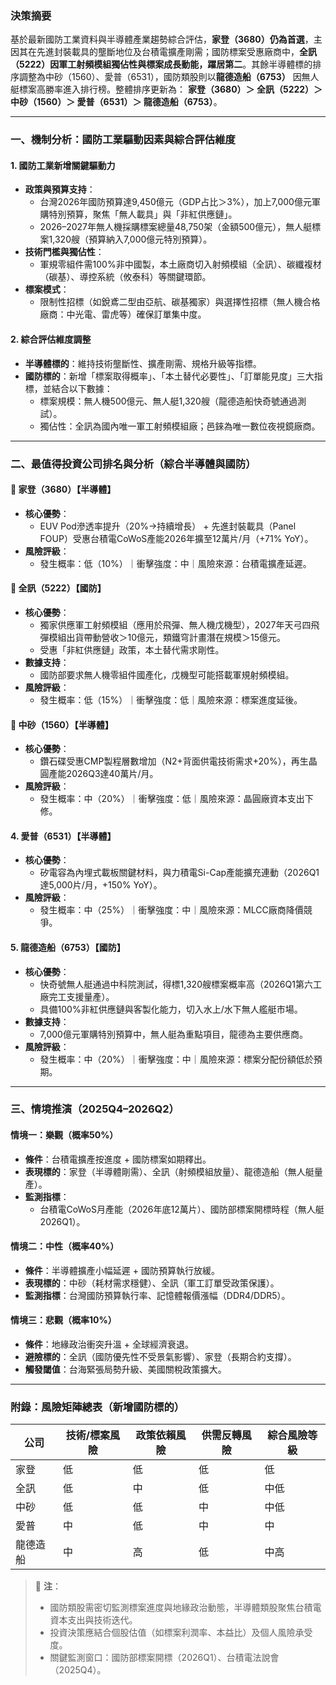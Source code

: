 ### 決策摘要

基於最新國防工業資料與半導體產業趨勢綜合評估，**家登（3680）仍為首選**，主因其在先進封裝載具的壟斷地位及台積電擴產剛需；國防標案受惠廠商中，**全訊（5222）因軍工射頻模組獨佔性與標案成長動能，躍居第二**。其餘半導體標的排序調整為中砂（1560）、愛普（6531），國防類股則以**龍德造船（6753）** 因無人艇標案高勝率進入排行榜。整體排序更新為：
**家登（3680）＞ 全訊（5222）＞ 中砂（1560）＞ 愛普（6531）＞ 龍德造船（6753）**。

---

### 一、機制分析：國防工業驅動因素與綜合評估維度

#### 1. **國防工業新增關鍵驅動力**

- **政策與預算支持**：
  - 台灣2026年國防預算達9,450億元（GDP占比＞3%），加上7,000億元軍購特別預算，聚焦「無人載具」與「非紅供應鏈」。
  - 2026–2027年無人機採購標案總量48,750架（金額500億元），無人艇標案1,320艘（預算納入7,000億元特別預算）。
- **技術門檻與獨佔性**：
  - 軍規零組件需100%非中國製，本土廠商切入射頻模組（全訊）、碳纖複材（碳基）、導控系統（攸泰科）等關鍵環節。
- **標案模式**：
  - 限制性招標（如銳鳶二型由亞航、碳基獨家）與選擇性招標（無人機合格廠商：中光電、雷虎等）確保訂單集中度。

#### 2. **綜合評估維度調整**

- **半導體標的**：維持技術壟斷性、擴產剛需、規格升級等指標。
- **國防標的**：新增「標案取得概率」、「本土替代必要性」、「訂單能見度」三大指標，並結合以下數據：
  - 標案規模：無人機500億元、無人艇1,320艘（龍德造船快奇號通過測試）。
  - 獨佔性：全訊為國內唯一軍工射頻模組廠；邑錸為唯一數位夜視鏡廠商。

---

### 二、最值得投資公司排名與分析（綜合半導體與國防）

#### 🥇 家登（3680）【半導體】

- **核心優勢**：
  - EUV Pod滲透率提升（20%→持續增長） + 先進封裝載具（Panel FOUP）受惠台積電CoWoS產能2026年擴至12萬片/月（+71% YoY）。
- **風險評級**：
  - 發生概率：低（10%）｜衝擊強度：中｜風險來源：台積電擴產延遲。

#### 🥈 全訊（5222）【國防】

- **核心優勢**：
  - 獨家供應軍工射頻模組（應用於飛彈、無人機戊機型），2027年天弓四飛彈模組出貨帶動營收＞10億元，類鐵穹計畫潛在規模＞15億元。
  - 受惠「非紅供應鏈」政策，本土替代需求剛性。
- **數據支持**：
  - 國防部要求無人機零組件國產化，戊機型可能搭載軍規射頻模組。
- **風險評級**：
  - 發生概率：低（15%）｜衝擊強度：低｜風險來源：標案進度延後。

#### 🥉 中砂（1560）【半導體】

- **核心優勢**：
  - 鑽石碟受惠CMP製程層數增加（N2+背面供電技術需求+20%），再生晶圓產能2026Q3達40萬片/月。
- **風險評級**：
  - 發生概率：中（20%）｜衝擊強度：低｜風險來源：晶圓廠資本支出下修。

#### 4. 愛普（6531）【半導體】

- **核心優勢**：
  - 矽電容為內埋式載板關鍵材料，與力積電Si-Cap產能擴充連動（2026Q1達5,000片/月，+150% YoY）。
- **風險評級**：
  - 發生概率：中（25%）｜衝擊強度：中｜風險來源：MLCC廠商降價競爭。

#### 5. 龍德造船（6753）【國防】

- **核心優勢**：
  - 快奇號無人艇通過中科院測試，得標1,320艘標案概率高（2026Q1第六工廠完工支援量產）。
  - 具備100%非紅供應鏈與客製化能力，切入水上/水下無人艦艇市場。
- **數據支持**：
  - 7,000億元軍購特別預算中，無人艇為重點項目，龍德為主要供應商。
- **風險評級**：
  - 發生概率：中（20%）｜衝擊強度：中｜風險來源：標案分配份額低於預期。

---

### 三、情境推演（2025Q4–2026Q2）

#### 情境一：樂觀（概率50%）

- **條件**：台積電擴產按進度 + 國防標案如期釋出。
- **表現標的**：家登（半導體剛需）、全訊（射頻模組放量）、龍德造船（無人艇量產）。
- **監測指標**：
  - 台積電CoWoS月產能（2026年底12萬片）、國防部標案開標時程（無人艇2026Q1）。

#### 情境二：中性（概率40%）

- **條件**：半導體擴產小幅延遲 + 國防預算執行放緩。
- **表現標的**：中砂（耗材需求穩健）、全訊（軍工訂單受政策保護）。
- **監測指標**：台灣國防預算執行率、記憶體報價漲幅（DDR4/DDR5）。

#### 情境三：悲觀（概率10%）

- **條件**：地緣政治衝突升溫 + 全球經濟衰退。
- **避險標的**：全訊（國防優先性不受景氣影響）、家登（長期合約支撐）。
- **觸發閾值**：台海緊張局勢升級、美國關稅政策擴大。

---

### 附錄：風險矩陣總表（新增國防標的）


| 公司     | 技術/標案風險 | 政策依賴風險 | 供需反轉風險 | 綜合風險等級 |
| -------- | ------------- | ------------ | ------------ | ------------ |
| 家登     | 低            | 低           | 低           | 低           |
| 全訊     | 低            | 中           | 低           | 中低         |
| 中砂     | 低            | 低           | 中           | 中低         |
| 愛普     | 中            | 低           | 中           | 中           |
| 龍德造船 | 中            | 高           | 低           | 中高         |

> 📌 **注**：
>
> - 國防類股需密切監測標案進度與地緣政治動態，半導體類股聚焦台積電資本支出與技術迭代。
> - 投資決策應結合個股估值（如標案利潤率、本益比）及個人風險承受度。
> - 關鍵監測窗口：國防部標案開標（2026Q1）、台積電法說會（2025Q4）。
>
